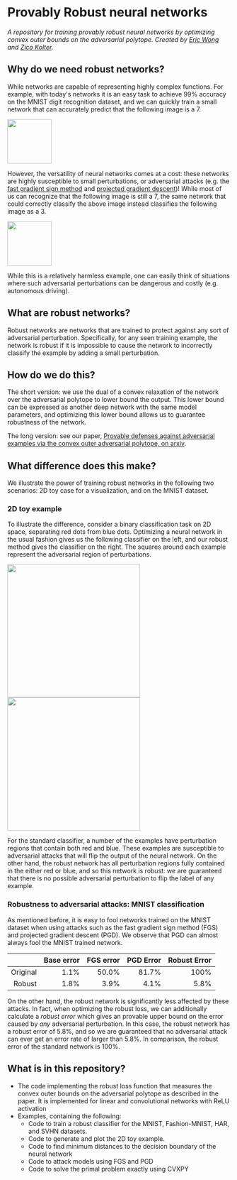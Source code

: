 # Provably Robust neural networks

*A repository for training provably robust neural networks by optimizing
convex outer bounds on the adversarial polytope. Created by [Eric Wong](https://riceric22.github.io) and [Zico Kolter](http://zicokolter.com).*

## Why do we need robust networks? 
While networks are capable of representing highly complex functions. For
example, with today's networks it is an easy task to achieve 99% accuracy on
the MNIST digit recognition dataset, and we can quickly train a small network
that can accurately predict that the following image is a 7.

<img src="https://github.com/locuslab/convex_adversarial.release/blob/master/images/seven.png" width="100">

However, the versatility of neural networks comes at a cost: these networks
are highly susceptible to small perturbations, or adversarial attacks (e.g. the [fast gradient sign method](https://arxiv.org/abs/1412.6572) and [projected gradient descent](https://arxiv.org/abs/1706.06083))! While
most of us can recognize that the following image is still a 7, the same
network that could correctly classify the above image instead classifies 
the following image as a 3.

<img src="https://github.com/locuslab/convex_adversarial.release/blob/master/images/seven_adversarial.png" width="100">

While this is a relatively harmless example, one can easily think of
situations where such adversarial perturbations can be dangerous and costly
(e.g. autonomous driving). 

## What are robust networks? 
Robust networks are networks that are trained to protect against any sort of
adversarial perturbation. Specifically, for any seen training example, the
network is robust if it is impossible to cause the network to incorrectly
classify the example by adding a small perturbation.

## How do we do this? 
The short version: we use the dual of a convex relaxation of the network over
the adversarial polytope to lower bound the output. This lower bound can be
expressed as another deep network with the same model parameters, and
optimizing this lower bound allows us to guarantee robustness of the network.

The long version: see our paper, [Provable defenses against adversarial examples via the convex outer adversarial polytope, on arxiv](). 

## What difference does this make? 
We illustrate the power of training robust networks in the following two scenarios: 2D toy case for a visualization, and on the MNIST dataset. 

### 2D toy example
To illustrate the difference, consider a binary classification task on 2D
space, separating red dots from blue dots. Optimizing a neural network in the
usual fashion gives us the following classifier on the left, and our robust
method gives the classifier on the right. The squares around each example
represent the adversarial region of perturbations.

<p float="left">
<img src="https://github.com/locuslab/convex_adversarial.release/blob/master/images/normal_trained.png" width="300">
<img src="https://github.com/locuslab/convex_adversarial.release/blob/master/images/robust_trained.png" width="300">
</p>

For the standard classifier, a number of the examples have perturbation
regions that contain both red and blue. These examples are susceptible to
adversarial attacks that will flip the output of the neural network. On the
other hand, the robust network has all perturbation regions fully contained in
the either red or blue, and so this network is robust: we are guaranteed that
there is no possible adversarial perturbation to flip the label of any
example.

### Robustness to adversarial attacks: MNIST classification
As mentioned before, it is easy to fool networks trained on the MNIST dataset 
when using attacks such as the fast gradient sign method (FGS) and projected gradient descent (PGD). We observe that PGD can almost always fool the MNIST trained network. 

|          | Base error | FGS error | PGD Error | Robust Error |
| --------:| ----------:|----------:| ---------:| ------------:|
| Original |       1.1% |     50.0% |     81.7% |         100% |
|   Robust |       1.8% |      3.9% |      4.1% |         5.8% |

On the other hand, the robust network is significantly less affected by these
attacks. In fact, when optimizing the robust loss, we can additionally
calculate a *robust error* which gives an provable upper bound on the error
caused by *any* adversarial perturbation. In this case, the robust network has
a robust error of 5.8%, and so we are guaranteed that no adversarial attack
can ever get an error rate of larger than 5.8%. In comparison, the robust
error of the standard network is 100%. 

<!-- We can also visualize the difference in how these networks train. Again, the
standard network is on the left and the robustly trained network is on the
right. The standard network quickly learns a classifier with high accuracy by greedily ex but
obviously doesn't care about the label of the regions around each example,
whereas the robustly trained network is more cautious and tries to ensure
robustness.

<p float="left">
<img src="https://github.com/locuslab/convex_adversarial.release/blob/master/images/normal.gif" width="300">
<img src="https://github.com/locuslab/convex_adversarial.release/blob/master/images/robust.gif" width="300">
</p> -->

## What is in this repository? 
+ The code implementing the robust loss function that measures the convex
  outer bounds on the adversarial polytope as described in the paper. It is
  implemented for linear and convolutional networks with ReLU activation
+ Examples, containing the following: 
  + Code to train a robust classifier for the MNIST, Fashion-MNIST, HAR, and SVHN datasets. 
  + Code to generate and plot the 2D toy example.
  + Code to find minimum distances to the decision boundary of the neural network
  + Code to attack models using FGS and PGD
  + Code to solve the primal problem exactly using CVXPY